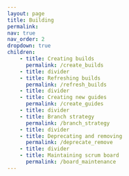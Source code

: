 ```yaml
---
layout: page
title: Building
permalink:
nav: true
nav_order: 2
dropdown: true
children:
    - title: Creating builds
      permalink: /create_builds
    - title: divider
    - title: Refreshing builds
      permalink: /refresh_builds
    - title: divider
    - title: Creating new guides
      permalink: /create_guides
    - title: divider
    - title: Branch strategy
      permalink: /branch_strategy
    - title: divider
    - title: Deprecating and removing
      permalink: /deprecate_remove
    - title: divider
    - title: Maintaining scrum board
      permalink: /board_maintenance
---
```

